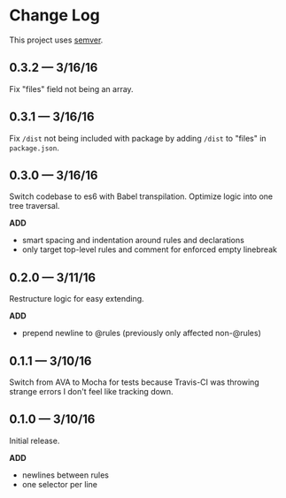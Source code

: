 # Change Log

This project uses [semver](http://semver.org/).

## 0.3.2 &mdash; 3/16/16

Fix "files" field not being an array.

## 0.3.1 &mdash; 3/16/16

Fix `/dist` not being included with package by adding `/dist` to "files" in `package.json`.

## 0.3.0 &mdash; 3/16/16

Switch codebase to es6 with Babel transpilation. Optimize logic into one tree traversal.

**ADD**
- smart spacing and indentation around rules and declarations
- only target top-level rules and comment for enforced empty linebreak

## 0.2.0 &mdash; 3/11/16

Restructure logic for easy extending.

**ADD**
- prepend newline to @rules (previously only affected non-@rules)

## 0.1.1 &mdash; 3/10/16

Switch from AVA to Mocha for tests because Travis-CI was throwing strange errors I don't feel like tracking down.

## 0.1.0 &mdash; 3/10/16

Initial release.

**ADD**
- newlines between rules
- one selector per line

